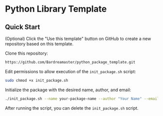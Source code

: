 # Python Library Template

## Quick Start

(Optional) Click the "Use this template" button on GitHub to create a new repository based on this template.

Clone this repository:

```bash
https://github.com/Bardreamaster/python_package_template.git
```

Edit permissions to allow execution of the `init_package.sh` script:

```bash
sudo chmod +x init_package.sh
```

Initialize the package with the desired name, author, and email:

```bash
./init_package.sh --name your-package-name --author "Your Name" --email "your.email@example.com"
```

After running the script, you can delete the `init_package.sh` script.
